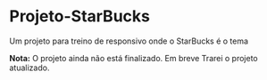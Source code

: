 # Projeto-StarBucks
 Um projeto para treino de responsivo onde o StarBucks é o tema

**Nota:** O projeto ainda não está finalizado. Em breve Trarei o projeto atualizado.
